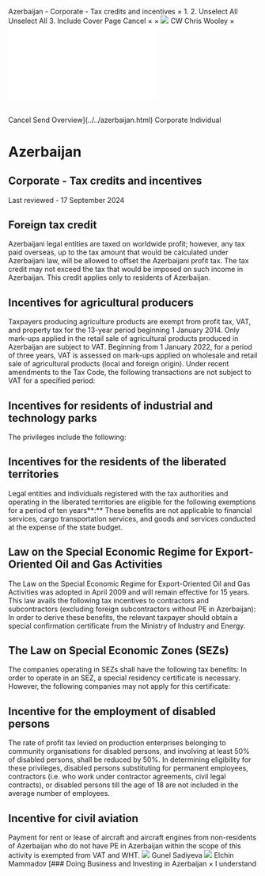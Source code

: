 Azerbaijan - Corporate - Tax credits and incentives
×
1.
2.
Unselect All
Unselect All
3.
Include Cover Page
Cancel
×
×
![](../../-/media/world-wide-tax-summaries/attachments/global---chris-wooley.ashx%3Frev=ac5e5f3223b34096b1afc2a6009c7320&revision=ac5e5f32-23b3-4096-b1af-c2a6009c7320&hash=859B7ADC84DC2CBEC9760E9E6EE7DE6D0A8BFCDF)
CW
Chris Wooley
×
![](tax-credits-and-incentives.html)
######
Cancel
Send
Overview](../../azerbaijan.html)
Corporate
Individual
# Azerbaijan
## Corporate - Tax credits and incentives
Last reviewed - 17 September 2024
## Foreign tax credit
Azerbaijani legal entities are taxed on worldwide profit; however, any tax paid overseas, up to the tax amount that would be calculated under Azerbaijani law, will be allowed to offset the Azerbaijani profit tax. The tax credit may not exceed the tax that would be imposed on such income in Azerbaijan. This credit applies only to residents of Azerbaijan.
## Incentives for agricultural producers
Taxpayers producing agriculture products are exempt from profit tax, VAT, and property tax for the 13-year period beginning 1 January 2014.
Only mark-ups applied in the retail sale of agricultural products produced in Azerbaijan are subject to VAT. Beginning from 1 January 2022, for a period of three years, VAT is assessed on mark-ups applied on wholesale and retail sale of agricultural products (local and foreign origin).
Under recent amendments to the Tax Code, the following transactions are not subject to VAT for a specified period:
## Incentives for residents of industrial and technology parks
The privileges include the following:
## Incentives for the residents of the liberated territories
Legal entities and individuals registered with the tax authorities and operating in the liberated territories are eligible for the following exemptions for a period of ten years**:**
These benefits are not applicable to financial services, cargo transportation services, and goods and services conducted at the expense of the state budget.
## Law on the Special Economic Regime for Export-Oriented Oil and Gas Activities
The Law on the Special Economic Regime for Export-Oriented Oil and Gas Activities was adopted in April 2009 and will remain effective for 15 years. This law avails the following tax incentives to contractors and subcontractors (excluding foreign subcontractors without PE in Azerbaijan):
In order to derive these benefits, the relevant taxpayer should obtain a special confirmation certificate from the Ministry of Industry and Energy.
## The Law on Special Economic Zones (SEZs)
The companies operating in SEZs shall have the following tax benefits:
In order to operate in an SEZ, a special residency certificate is necessary. However, the following companies may not apply for this certificate:
## Incentive for the employment of disabled persons
The rate of profit tax levied on production enterprises belonging to community organisations for disabled persons, and involving at least 50% of disabled persons, shall be reduced by 50%.
In determining eligibility for these privileges, disabled persons substituting for permanent employees, contractors (i.e. who work under contractor agreements, civil legal contracts), or disabled persons till the age of 18 are not included in the average number of employees.
## Incentive for civil aviation
Payment for rent or lease of aircraft and aircraft engines from non-residents of Azerbaijan who do not have PE in Azerbaijan within the scope of this activity is exempted from VAT and WHT.
![](../../-/media/world-wide-tax-summaries/azerbaijangunel-sadiyevaazerbaijan--gunel-sadiyevajpg20221219131200944.ashx%3Frev=32cc9b16bb5f44219048d063e78ed39a&revision=32cc9b16-bb5f-4421-9048-d063e78ed39a&hash=89458987A58E2D5778FB450D5D055B27FE9ABA3E)
Gunel Sadiyeva
![](../../-/media/world-wide-tax-summaries/azerbaijanelchin-mammadovazerbaijan--elchin-mammadovjpg20201119102334145.ashx%3Frev=6137afed18144e8b99ff6fcdd5d8c6eb&revision=6137afed-1814-4e8b-99ff-6fcdd5d8c6eb&hash=C845ABE4530DFDD3254DC47A4514613E9B104A49)
Elchin Mammadov
[### Doing Business and Investing in Azerbaijan
×
I understand